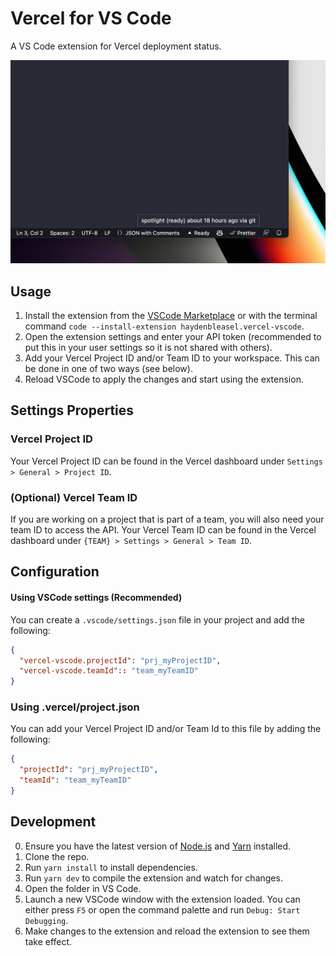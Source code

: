 # Vercel for VS Code

A VS Code extension for Vercel deployment status.

![Screenshot](./screenshot.png)

## Usage

1. Install the extension from the [VSCode Marketplace](https://marketplace.visualstudio.com/items?itemName=haydenbleasel.vercel-vscode) or with the terminal command `code --install-extension haydenbleasel.vercel-vscode`.
2. Open the extension settings and enter your API token (recommended to put this in your user settings so it is not shared with others).
3. Add your Vercel Project ID and/or Team ID to your workspace. This can be done in one of two ways (see below).
4. Reload VSCode to apply the changes and start using the extension.

## Settings Properties

### Vercel Project ID

Your Vercel Project ID can be found in the Vercel dashboard under `Settings > General > Project ID`.

### (Optional) Vercel Team ID

If you are working on a project that is part of a team, you will also need your team ID to access the API. Your Vercel Team ID can be found in the Vercel dashboard under `{TEAM} > Settings > General > Team ID`.

## Configuration

#### Using VSCode settings (Recommended)

You can create a `.vscode/settings.json` file in your project and add the following:

```json
{
  "vercel-vscode.projectId": "prj_myProjectID",
  "vercel-vscode.teamId":: "team_myTeamID"
}
```

### Using .vercel/project.json

You can add your Vercel Project ID and/or Team Id to this file by adding the following:

```json
{
  "projectId": "prj_myProjectID",
  "teamId": "team_myTeamID"
}
```

## Development

0. Ensure you have the latest version of [Node.js](https://nodejs.org/en/) and [Yarn](https://yarnpkg.com/) installed.
1. Clone the repo.
2. Run `yarn install` to install dependencies.
3. Run `yarn dev` to compile the extension and watch for changes.
4. Open the folder in VS Code.
5. Launch a new VSCode window with the extension loaded. You can either press `F5` or open the command palette and run `Debug: Start Debugging`.
6. Make changes to the extension and reload the extension to see them take effect.
